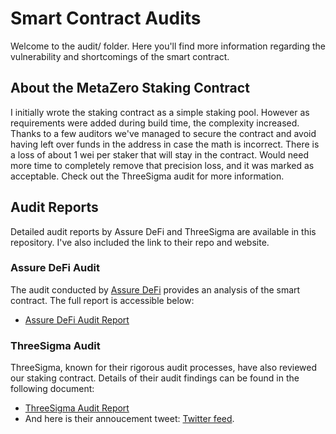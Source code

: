 # Smart Contract Audits

Welcome to the audit/ folder. Here you'll find more information regarding the vulnerability and shortcomings of the smart contract.

## About the MetaZero Staking Contract

I initially wrote the staking contract as a simple staking pool. However as requirements were added during build time, the complexity increased. Thanks to a few auditors we've managed to secure the contract and avoid having left over funds in the address in case the math is incorrect. There is a loss of about 1 wei per staker that will stay in the contract.
Would need more time to completely remove that precision loss, and it was marked as acceptable.
Check out the ThreeSigma audit for more information.

## Audit Reports

Detailed audit reports by Assure DeFi and ThreeSigma are available in this repository. I've also included the link to their repo and website.


### Assure DeFi Audit

The audit conducted by [Assure DeFi](https://github.com/Assure-DeFi) provides an analysis of the smart contract. The full report is accessible below:

- [Assure DeFi Audit Report](https://github.com/Assure-DeFi/Audits/blob/main/METAZERO_ADVANCED_04_11_24.pdf)

### ThreeSigma Audit

ThreeSigma, known for their rigorous audit processes, have also reviewed our staking contract. Details of their audit findings can be found in the following document:

- [ThreeSigma Audit Report](https://github.com/threesigmaxyz/publications/blob/main/audits/metazero-2/MetazeroStakingAudit.pdf)
- And here is their annoucement tweet: [Twitter feed](https://twitter.com/threesigmaxyz/status/1778325493047242840).

